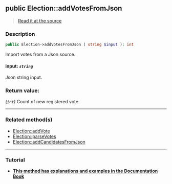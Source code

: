 ## public Election::addVotesFromJson

> [Read it at the source](https://github.com/julien-boudry/Condorcet/blob/master/src/ElectionProcess/VotesProcess.php#L337)

### Description    

```php
public Election->addVotesFromJson ( string $input ): int
```

Import votes from a Json source.
    

#### **input:** *`string`*   
Json string input.    


### Return value:   

*(`int`)* Count of new registered vote.


---------------------------------------

### Related method(s)      

* [Election::addVote](/Docs/ApiReferences/Election%20Class/public%20Election--addVote.md)    
* [Election::parseVotes](/Docs/ApiReferences/Election%20Class/public%20Election--parseVotes.md)    
* [Election::addCandidatesFromJson](/Docs/ApiReferences/Election%20Class/public%20Election--addCandidatesFromJson.md)    

---------------------------------------

### Tutorial

* **[This method has explanations and examples in the Documentation Book](https://www.condorcet.io/3.AsPhpLibrary/5.Votes/1.AddVotes)**    
